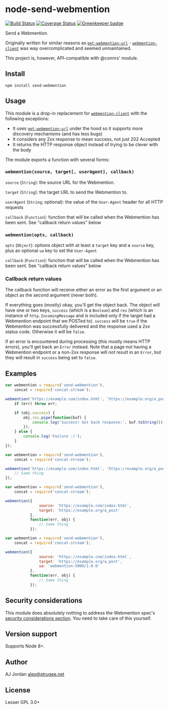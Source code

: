 # node-send-webmention

[![Build Status](https://travis-ci.org/strugee/node-send-webmention.svg?branch=master)](https://travis-ci.org/strugee/node-send-webmention)
[![Coverage Status](https://coveralls.io/repos/github/strugee/node-send-webmention/badge.svg?branch=master)](https://coveralls.io/github/strugee/node-send-webmention?branch=master)
[![Greenkeeper badge](https://badges.greenkeeper.io/strugee/node-send-webmention.svg)](https://greenkeeper.io/)

Send a Webmention.

Originally written for similar reasons as [`get-webmention-url`][] - [`webmention-client`][] was way overcomplicated and seemed unmaintained.

This project is, however, API-compatible with @connrs' module.

## Install

```
npm install send-webmention
```

## Usage

This module is a drop-in replacement for [`webmention-client`] with the following exceptions:

* It uses [`get-webmention-url`][] under the hood so it supports more discovery mechanisms (and has less bugs)
* It considers any 2xx response to mean success, not just 202 Accepted
* It returns the HTTP response object instead of trying to be clever with the body

The module exports a function with several forms:

### `webmention(source, target[, userAgent], callback)`

`source` (`String`): the source URL for the Webmention.

`target` (`String`): the target URL to send the Webmention to.

`userAgent` (`String`; optional): the value of the `User-Agent` header for all HTTP requests

`callback` (`Function`): function that will be called when the Webmention has been sent. See "callback return values" below

### `webmention(opts, callback)`

`opts` (`Object`): options object with at least a `target` key and a `source` key, plus an optional `ua` key to set the `User-Agent`

`callback` (`Function`): function that will be called when the Webmention has been sent. See "callback return values" below

### Callback return values

The callback function will receive either an error as the first argument or an object as the second argument (never both).

If everything goes (mostly) okay, you'll get the object back. The object will have one or two keys, `success` (which is a `Boolean`) and `res` (which is an instance of `http.IncomingMessage` and is included only if the target had a Webmention endpoint that we POSTed to). `success` will be `true` if the Webmention was successfully delivered and the response used a 2xx status code. Otherwise it will be `false`.

If an error is encountered during processing (this mostly means HTTP errors), you'll get back an `Error` instead. Note that a page not having a Webmention endpoint or a non-2xx response will _not_ result in an `Error`, but they _will_ result in `success` being set to `false`.

## Examples

```js
var webmention = require('send-webmention'),
    concat = require('concat-stream');

webmention('https://example.com/index.html', 'https://example.org/a_post', function(err, obj) {
    if (err) throw err;

    if (obj.success) {
        obj.res.pipe(function(buf) {
            console.log('Success! Got back response:', buf.toString());
        });
    } else {
        console.log('Failure :(');
    }
});
```

```js
var webmention = require('send-webmention'),
    concat = require('concat-stream');

webmention('https://example.com/index.html', 'https://example.org/a_post', 'webmention-5000/1.0.0', function(err, obj) {
    // Same thing
});
```

```js
var webmention = require('send-webmention'),
    concat = require('concat-stream');

webmention({
               source: 'https://example.com/index.html',
               target: 'https://example.org/a_post'
           },
           function(err, obj) {
               // Same thing
           });
```

```js
var webmention = require('send-webmention'),
    concat = require('concat-stream');

webmention({
               source: 'https://example.com/index.html',
               target: 'https://example.org/a_post',
               ua: 'webmention-5000/1.0.0'
           },
           function(err, obj) {
               // Same thing
           });
```

## Security considerations

This module does absolutely nothing to address the Webmention spec's [security considerations section][]. You need to take care of this yourself.

## Version support

Supports Node 8+.

## Author

AJ Jordan <alex@strugee.net>

## License

Lesser GPL 3.0+

 [`get-webmention-url`]: https://github.com/strugee/node-get-webmention-url
 [`webmention-client`]: https://github.com/connrs/node-webmention-client
 [security considerations section]: https://www.w3.org/TR/webmention/#security-considerations
